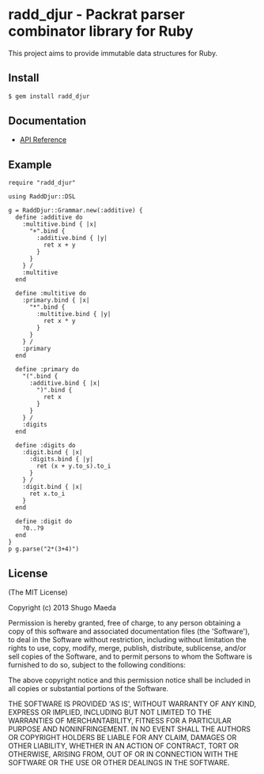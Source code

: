 radd\_djur - Packrat parser combinator library for Ruby
=======================================================

This project aims to provide immutable data structures for Ruby.

Install
-------

```bash
$ gem install radd_djur
```

Documentation
-------------

* [API Reference](http://rubydoc.info/github/shugo/radd_djur/frames)

Example
-------

    require "radd_djur"

    using RaddDjur::DSL

    g = RaddDjur::Grammar.new(:additive) {
      define :additive do
        :multitive.bind { |x|
          "+".bind {
            :additive.bind { |y|
              ret x + y
            }
          }
        } /
        :multitive
      end

      define :multitive do
        :primary.bind { |x|
          "*".bind {
            :multitive.bind { |y|
              ret x * y
            }
          }
        } /
        :primary
      end

      define :primary do
        "(".bind {
          :additive.bind { |x|
            ")".bind {
              ret x
            }
          }
        } /
        :digits
      end

      define :digits do
        :digit.bind { |x|
          :digits.bind { |y|
            ret (x + y.to_s).to_i
          }
        } /
        :digit.bind { |x|
          ret x.to_i
        }
      end

      define :digit do
        ?0..?9
      end
    }
    p g.parse("2*(3+4)")

License
-------

(The MIT License)

Copyright (c) 2013 Shugo Maeda

Permission is hereby granted, free of charge, to any person obtaining
a copy of this software and associated documentation files (the
'Software'), to deal in the Software without restriction, including
without limitation the rights to use, copy, modify, merge, publish,
distribute, sublicense, and/or sell copies of the Software, and to
permit persons to whom the Software is furnished to do so, subject to
the following conditions:

The above copyright notice and this permission notice shall be
included in all copies or substantial portions of the Software.

THE SOFTWARE IS PROVIDED 'AS IS', WITHOUT WARRANTY OF ANY KIND,
EXPRESS OR IMPLIED, INCLUDING BUT NOT LIMITED TO THE WARRANTIES OF
MERCHANTABILITY, FITNESS FOR A PARTICULAR PURPOSE AND NONINFRINGEMENT.
IN NO EVENT SHALL THE AUTHORS OR COPYRIGHT HOLDERS BE LIABLE FOR ANY
CLAIM, DAMAGES OR OTHER LIABILITY, WHETHER IN AN ACTION OF CONTRACT,
TORT OR OTHERWISE, ARISING FROM, OUT OF OR IN CONNECTION WITH THE
SOFTWARE OR THE USE OR OTHER DEALINGS IN THE SOFTWARE.
